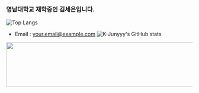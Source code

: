 ### 영남대학교 재학중인 김세은입니다. 
![Top Langs](https://github-readme-stats.vercel.app/api/top-langs/?username=jaeho13&layout=compact)
- Email : your.email@example.com
![K-Junyyy's GitHub stats](https://github-readme-stats.vercel.app/api?username=seeeeeeeeun&show_icons=true&theme=dark)
 
<a href="https://www.gitanimals.org/en_US?utm_medium=image&utm_source=seeeeeeeeun&utm_content=line">
  <img
    src="https://render.gitanimals.org/lines/seeeeeeeeun"
    width="600"
    height="120"
  />
</a>
  
